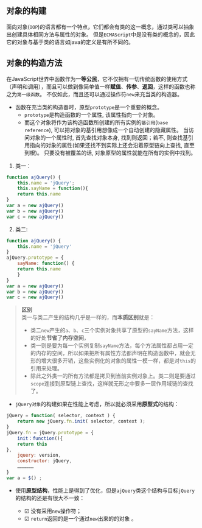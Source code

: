 ## 对象的构建

面向对象(`OOP`)的语言都有一个特点，它们都会有类的这一概念，通过类可以抽象出创建具体相同方法与属性的对象。
但是`ECMAScript`中是没有类的概念的，因此它的对象与基于类的语言如java的定义是有所不同的。

## 对象的构造方法
在JavaScript世界中函数作为**一等公民**，它不仅拥有一切传统函数的使用方式（声明和调用），而且可以做到像简单值一样**赋值**、**传参**、**返回**，这样的函数也称之为`第一级函数`。
不仅如此，而且还可以通过操作符`new`来充当类的构造器。

- 函数在充当类的构造器时，原型`prototype`是一个重要的概念。
    - `prototype`是构造函数的一个属性, 该属性指向一个对象。
    - 而这个对象将作为该构造函数所创建的所有实例的`基引用`(`base reference`), 可以把对象的基引用想像成一个自动创建的隐藏属性。 当访问对象的一个属性时, 首先查找对象本身, 找到则返回；若不, 则查找基引用指向的对象的属性(如果还找不到实际上还会沿着原型链向上查找,  直至到根)。 只要没有被覆盖的话, 对象原型的属性就能在所有的实例中找到。

1. 类一：
```javascript
function ajQuery() {
    this.name = 'jQuery';
    this.sayName = function(){
    return this.name
}
var a = new ajQuery()
var b = new ajQuery()
var c = new ajQuery()
``` 

2. 类二:
```javascript
function ajQuery() {
    this.name = 'jQuery'
}
ajQuery.prototype = {
    sayName: function() {
    return this.name
    }
}
var a = new ajQuery()
var b = new ajQuery()
var c = new ajQuery()
```
> **区别**  
> 类一与类二产生的结构几乎是一样的，而**本质区别**就是：
> - 类二`new`产生的`a`、`b`、`c`三个实例对象共享了原型的`sayName`方法，这样的好处**节省了内存空间**，
> - 类一则是要为每一个实例复制`sayName`方法，每个方法属性都占用一定的内存的空间，所以如果把所有属性方法都声明在构造函数中，就会无形的增大很多开销，这些实例化的对象的属性一模一样，都是对`this`的引用来处理。
> - 除此之外类一的所有方法都是拷贝到当前实例对象上。类二则是要通过`scope`连接到原型链上查找，这样就无形之中要多一层作用域链的查找了。

- `jQuery对象`的构建如果在性能上考虑，所以就必须采用**原型式**的结构：

```javascript
jQuery = function( selector, context ) {
    return new jQuery.fn.init( selector, context );
}
jQuery.fn = jQuery.prototype = {
    init：function(){
    return this
},
    jquery: version,
    constructor: jQuery,
    ………………
}
var a = $() ;
```
- 使用**原型结构**，性能上是得到了优化，但是`ajQuery`类这个结构与目标`jQuery`的结构的还是有很大不一致：

   - ☑   没有采用`new`操作符；
   - ☑   `return`返回的是一个通过`new`出来的的对象 。